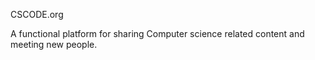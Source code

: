 CSCODE.org

A functional platform for sharing Computer science related content and meeting new people.

